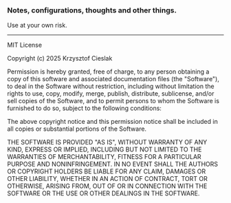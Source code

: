 ### Notes, configurations, thoughts and other things.

Use at your own risk.

---

MIT License

Copyright (c) 2025 Krzysztof Cieslak

Permission  is hereby granted, free  of charge,  to any person obtaining a copy
of this software and associated documentation files (the "Software"),  to  deal
in  the Software without restriction,  including without limitation the  rights
to  use, copy,  modify,  merge, publish, distribute,  sublicense,  and/or  sell
copies of the Software, and to permit persons to whom the Software is furnished
to do so, subject to the following conditions:

The above copyright notice and this  permission notice shall be included in all
copies or substantial portions of the Software.

THE SOFTWARE  IS PROVIDED  "AS IS",  WITHOUT WARRANTY OF ANY  KIND,  EXPRESS OR
IMPLIED,  INCLUDING  BUT NOT  LIMITED  TO  THE WARRANTIES  OF  MERCHANTABILITY,
FITNESS  FOR  A  PARTICULAR  PURPOSE AND NONINFRINGEMENT.  IN  NO  EVENT  SHALL
THE  AUTHORS  OR  COPYRIGHT  HOLDERS  BE  LIABLE  FOR  ANY  CLAIM,  DAMAGES  OR
OTHER  LIABILITY,  WHETHER  IN  AN  ACTION  OF  CONTRACT,  TORT  OR  OTHERWISE,
ARISING  FROM,  OUT  OF  OR  IN CONNECTION WITH  THE SOFTWARE  OR  THE  USE  OR
OTHER DEALINGS IN THE SOFTWARE.
